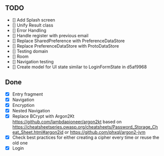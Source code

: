 ## TODO

- [] Add Splash screen
- [] Unify Result class
- [] Error Handling
- [] Handle register with previous email
- [] Replace SharedPreference with PreferenceDataStore
- [] Replace PreferenceDataStore with ProtoDataStore
- [] Testing domain
- [] Room
- [] Navigation testing
- [] Create model for UI state similar to LoginFormState in d5af9968

## Done

- [x] Entry fragment
- [x] Navigation
- [x] Encryption
- [x] Nested Navigation
- [x] Replace BCrypt with Argon2Kt https://github.com/lambdapioneer/argon2kt based on
  https://cheatsheetseries.owasp.org/cheatsheets/Password_Storage_Cheat_Sheet.html#argon2id or
  https://github.com/phxql/argon2-jvm
- [x] Check best practices for either creating a cipher every time or reuse the old one
- [x] Login